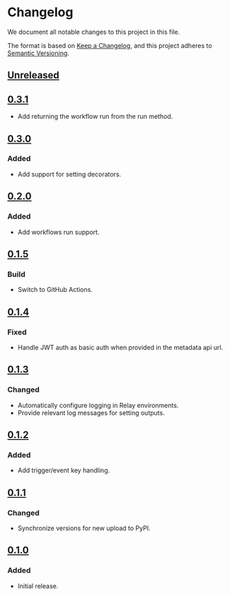 # Changelog

We document all notable changes to this project in this file.

The format is based on [Keep a Changelog](https://keepachangelog.com/en/1.0.0/),
and this project adheres to [Semantic Versioning](https://semver.org/spec/v2.0.0.html).

## [Unreleased]

## [0.3.1]

* Add returning the workflow run from the run method.

## [0.3.0]

### Added

* Add support for setting decorators.

## [0.2.0]

### Added

* Add workflows run support.

## [0.1.5]

### Build

* Switch to GitHub Actions.

## [0.1.4]

### Fixed

* Handle JWT auth as basic auth when provided in the metadata api url.

## [0.1.3]

### Changed

* Automatically configure logging in Relay environments.
* Provide relevant log messages for setting outputs.

## [0.1.2]

### Added

* Add trigger/event key handling.

## [0.1.1]

### Changed

* Synchronize versions for new upload to PyPI.

## [0.1.0]

### Added

* Initial release.

[Unreleased]: https://github.com/puppetlabs/relay-sdk-python/compare/v0.3.1...HEAD
[0.3.1]: https://github.com/puppetlabs/relay-sdk-python/compare/v0.3.0...v0.3.1
[0.3.0]: https://github.com/puppetlabs/relay-sdk-python/compare/v0.2.0...v0.3.0
[0.2.0]: https://github.com/puppetlabs/relay-sdk-python/compare/v0.1.5...v0.2.0
[0.1.5]: https://github.com/puppetlabs/relay-sdk-python/compare/v0.1.4...v0.1.5
[0.1.4]: https://github.com/puppetlabs/relay-sdk-python/compare/v0.1.3...v0.1.4
[0.1.3]: https://github.com/puppetlabs/relay-sdk-python/compare/v0.1.2...v0.1.3
[0.1.2]: https://github.com/puppetlabs/relay-sdk-python/compare/v0.1.1...v0.1.2
[0.1.1]: https://github.com/puppetlabs/relay-sdk-python/compare/v0.1.0...v0.1.1
[0.1.0]: https://github.com/puppetlabs/relay-sdk-python/compare/775de66c45128d999013fa1143398e98dbd071c7...v0.1.0
